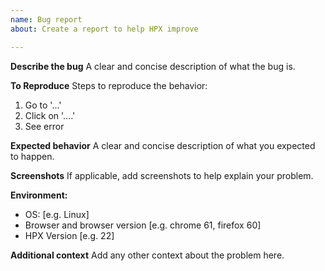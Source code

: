 ```yaml
---
name: Bug report
about: Create a report to help HPX improve

---
```


**Describe the bug**
A clear and concise description of what the bug is.

**To Reproduce**
Steps to reproduce the behavior:
1. Go to '...'
2. Click on '....'
3. See error

**Expected behavior**
A clear and concise description of what you expected to happen.

**Screenshots**
If applicable, add screenshots to help explain your problem.

**Environment:**
 - OS: [e.g. Linux]
 - Browser and browser version [e.g. chrome 61, firefox 60]
 - HPX Version [e.g. 22]

**Additional context**
Add any other context about the problem here.

